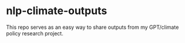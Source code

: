 # nlp-climate-outputs

This repo serves as an easy way to share outputs from my GPT/climate policy research project.
